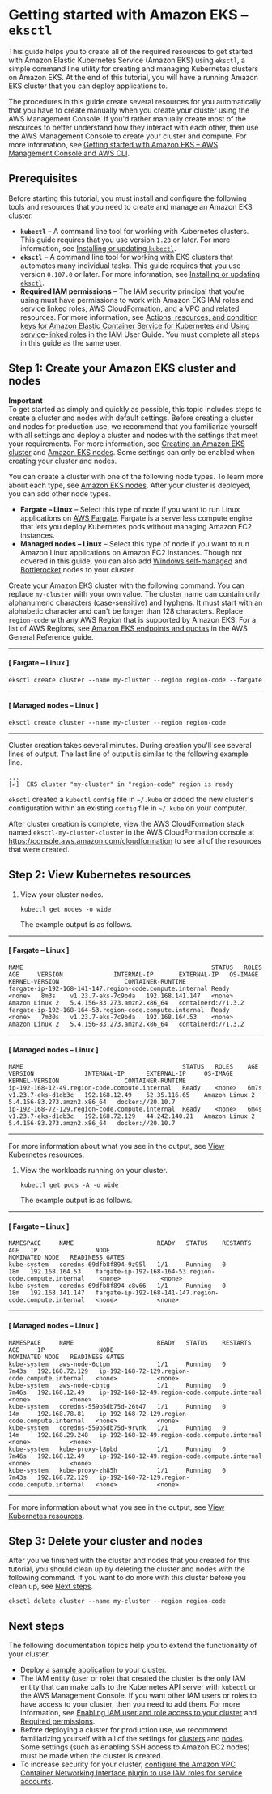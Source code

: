 # Getting started with Amazon EKS – `eksctl`<a name="getting-started-eksctl"></a>

This guide helps you to create all of the required resources to get started with Amazon Elastic Kubernetes Service \(Amazon EKS\) using `eksctl`, a simple command line utility for creating and managing Kubernetes clusters on Amazon EKS\. At the end of this tutorial, you will have a running Amazon EKS cluster that you can deploy applications to\. 

The procedures in this guide create several resources for you automatically that you have to create manually when you create your cluster using the AWS Management Console\. If you'd rather manually create most of the resources to better understand how they interact with each other, then use the AWS Management Console to create your cluster and compute\. For more information, see [Getting started with Amazon EKS – AWS Management Console and AWS CLI](getting-started-console.md)\.

## Prerequisites<a name="eksctl-prereqs"></a>

Before starting this tutorial, you must install and configure the following tools and resources that you need to create and manage an Amazon EKS cluster\.
+ **`kubectl`** – A command line tool for working with Kubernetes clusters\. This guide requires that you use version `1.23` or later\. For more information, see [Installing or updating `kubectl`](install-kubectl.md)\.
+ **`eksctl`** – A command line tool for working with EKS clusters that automates many individual tasks\. This guide requires that you use version `0.107.0` or later\. For more information, see [Installing or updating `eksctl`](eksctl.md)\.
+ **Required IAM permissions** – The IAM security principal that you're using must have permissions to work with Amazon EKS IAM roles and service linked roles, AWS CloudFormation, and a VPC and related resources\. For more information, see [Actions, resources, and condition keys for Amazon Elastic Container Service for Kubernetes](https://docs.aws.amazon.com/service-authorization/latest/reference/list_amazonelastickubernetesservice.html) and [Using service\-linked roles](https://docs.aws.amazon.com/IAM/latest/UserGuide/using-service-linked-roles.html) in the IAM User Guide\. You must complete all steps in this guide as the same user\.

## Step 1: Create your Amazon EKS cluster and nodes<a name="create-cluster-gs-eksctl"></a>

**Important**  
To get started as simply and quickly as possible, this topic includes steps to create a cluster and nodes with default settings\. Before creating a cluster and nodes for production use, we recommend that you familiarize yourself with all settings and deploy a cluster and nodes with the settings that meet your requirements\. For more information, see [Creating an Amazon EKS cluster](create-cluster.md) and [Amazon EKS nodes](eks-compute.md)\. Some settings can only be enabled when creating your cluster and nodes\.

You can create a cluster with one of the following node types\. To learn more about each type, see [Amazon EKS nodes](eks-compute.md)\. After your cluster is deployed, you can add other node types\.
+ **Fargate – Linux** – Select this type of node if you want to run Linux applications on [AWS Fargate](https://docs.aws.amazon.com/AmazonECS/latest/userguide/what-is-fargate.html)\. Fargate is a serverless compute engine that lets you deploy Kubernetes pods without managing Amazon EC2 instances\.
+ **Managed nodes – Linux** – Select this type of node if you want to run Amazon Linux applications on Amazon EC2 instances\. Though not covered in this guide, you can also add [Windows self\-managed](launch-windows-workers.md) and [Bottlerocket](launch-node-bottlerocket.md) nodes to your cluster\.

Create your Amazon EKS cluster with the following command\. You can replace `my-cluster` with your own value\. The cluster name can contain only alphanumeric characters \(case\-sensitive\) and hyphens\. It must start with an alphabetic character and can't be longer than 128 characters\. Replace `region-code` with any AWS Region that is supported by Amazon EKS\. For a list of AWS Regions, see [Amazon EKS endpoints and quotas](https://docs.aws.amazon.com/general/latest/gr/eks.html) in the AWS General Reference guide\.

------
#### [ Fargate – Linux ]

```
eksctl create cluster --name my-cluster --region region-code --fargate
```

------
#### [ Managed nodes – Linux ]

```
eksctl create cluster --name my-cluster --region region-code
```

------

Cluster creation takes several minutes\. During creation you'll see several lines of output\. The last line of output is similar to the following example line\.

```
...
[✓]  EKS cluster "my-cluster" in "region-code" region is ready
```

`eksctl` created a `kubectl` `config` file in `~/.kube` or added the new cluster's configuration within an existing `config` file in `~/.kube` on your computer\.

After cluster creation is complete, view the AWS CloudFormation stack named `eksctl-my-cluster-cluster` in the AWS CloudFormation console at [https://console\.aws\.amazon\.com/cloudformation](https://console.aws.amazon.com/cloudformation/) to see all of the resources that were created\.

## Step 2: View Kubernetes resources<a name="gs-eksctl-view-resources"></a>

1. View your cluster nodes\.

   ```
   kubectl get nodes -o wide
   ```

   The example output is as follows\.

------
#### [ Fargate – Linux ]

   ```
   NAME                                                    STATUS   ROLES    AGE     VERSION              INTERNAL-IP       EXTERNAL-IP   OS-IMAGE         KERNEL-VERSION                  CONTAINER-RUNTIME
   fargate-ip-192-168-141-147.region-code.compute.internal Ready    <none>   8m3s    v1.23.7-eks-7c9bda   192.168.141.147   <none>        Amazon Linux 2   5.4.156-83.273.amzn2.x86_64   containerd://1.3.2
   fargate-ip-192-168-164-53.region-code.compute.internal  Ready    <none>   7m30s   v1.23.7-eks-7c9bda   192.168.164.53    <none>        Amazon Linux 2   5.4.156-83.273.amzn2.x86_64   containerd://1.3.2
   ```

------
#### [ Managed nodes – Linux ]

   ```
   NAME                                            STATUS   ROLES    AGE    VERSION              INTERNAL-IP      EXTERNAL-IP     OS-IMAGE         KERNEL-VERSION                  CONTAINER-RUNTIME
   ip-192-168-12-49.region-code.compute.internal   Ready    <none>   6m7s   v1.23.7-eks-d1db3c   192.168.12.49    52.35.116.65    Amazon Linux 2   5.4.156-83.273.amzn2.x86_64   docker://20.10.7
   ip-192-168-72-129.region-code.compute.internal  Ready    <none>   6m4s   v1.23.7-eks-d1db3c   192.168.72.129   44.242.140.21   Amazon Linux 2   5.4.156-83.273.amzn2.x86_64   docker://20.10.7
   ```

------

   For more information about what you see in the output, see [View Kubernetes resources](view-kubernetes-resources.md)\.

1. View the workloads running on your cluster\.

   ```
   kubectl get pods -A -o wide
   ```

   The example output is as follows\.

------
#### [ Fargate – Linux ]

   ```
   NAMESPACE     NAME                       READY   STATUS    RESTARTS   AGE   IP                NODE                                                      NOMINATED NODE   READINESS GATES
   kube-system   coredns-69dfb8f894-9z95l   1/1     Running   0          18m   192.168.164.53    fargate-ip-192-168-164-53.region-code.compute.internal    <none>           <none>
   kube-system   coredns-69dfb8f894-c8v66   1/1     Running   0          18m   192.168.141.147   fargate-ip-192-168-141-147.region-code.compute.internal   <none>           <none>
   ```

------
#### [ Managed nodes – Linux ]

   ```
   NAMESPACE     NAME                       READY   STATUS    RESTARTS   AGE     IP               NODE                                             NOMINATED NODE   READINESS GATES
   kube-system   aws-node-6ctpm             1/1     Running   0          7m43s   192.168.72.129   ip-192-168-72-129.region-code.compute.internal   <none>           <none>
   kube-system   aws-node-cbntg             1/1     Running   0          7m46s   192.168.12.49    ip-192-168-12-49.region-code.compute.internal    <none>           <none>
   kube-system   coredns-559b5db75d-26t47   1/1     Running   0          14m     192.168.78.81    ip-192-168-72-129.region-code.compute.internal   <none>           <none>
   kube-system   coredns-559b5db75d-9rvnk   1/1     Running   0          14m     192.168.29.248   ip-192-168-12-49.region-code.compute.internal    <none>           <none>
   kube-system   kube-proxy-l8pbd           1/1     Running   0          7m46s   192.168.12.49    ip-192-168-12-49.region-code.compute.internal    <none>           <none>
   kube-system   kube-proxy-zh85h           1/1     Running   0          7m43s   192.168.72.129   ip-192-168-72-129.region-code.compute.internal   <none>           <none>
   ```

------

   For more information about what you see in the output, see [View Kubernetes resources](view-kubernetes-resources.md)\.

## Step 3: Delete your cluster and nodes<a name="gs-eksctl-clean-up"></a>

After you've finished with the cluster and nodes that you created for this tutorial, you should clean up by deleting the cluster and nodes with the following command\. If you want to do more with this cluster before you clean up, see [Next steps](#gs-eksctl-next-steps)\.

```
eksctl delete cluster --name my-cluster --region region-code
```

## Next steps<a name="gs-eksctl-next-steps"></a>

The following documentation topics help you to extend the functionality of your cluster\.
+ Deploy a [sample application](sample-deployment.md) to your cluster\.
+ The IAM entity \(user or role\) that created the cluster is the only IAM entity that can make calls to the Kubernetes API server with `kubectl` or the AWS Management Console\. If you want other IAM users or roles to have access to your cluster, then you need to add them\. For more information, see [Enabling IAM user and role access to your cluster](add-user-role.md) and [Required permissions](view-kubernetes-resources.md#view-kubernetes-resources-permissions)\.
+ Before deploying a cluster for production use, we recommend familiarizing yourself with all of the settings for [clusters](create-cluster.md) and [nodes](eks-compute.md)\. Some settings \(such as enabling SSH access to Amazon EC2 nodes\) must be made when the cluster is created\.
+ To increase security for your cluster, [configure the Amazon VPC Container Networking Interface plugin to use IAM roles for service accounts](cni-iam-role.md)\.